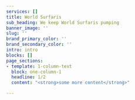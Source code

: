 ```yaml
---
services: []
title: World Surfaris
sub_heading: We keep World Surfaris pumping
banner_image: ''
slug: ''
brand_primary_color: ''
brand_secondary_color: ''
intro: intro
blocks: []
page_sections:
- template: 1-column-text
  block: one-column-1
  headline: 1/2
  content: "<strong>some more content</strong>"

---
```

